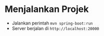 # Menjalankan Projek
- Jalankan perintah `mvn spring-boot:run`
- Server berjalan di `http://localhost:20000`
